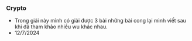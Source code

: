 
### Crypto

+ Trong giải này mình có giải được 3 bài những bài cong lại mình viết sau khi đã tham khảo nhiều wu khác nhau.
+ 12/7/2024